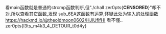 看main函数就是普通的strcmp函数判断,但"./chall zer0pts{********CENSORED********}"却不对.所以查看其它函数,发现
sub_6EA这函数有运算,怀疑此处为输入的处理函数
https://hackmd.io/@theoldmoon0602/HJlUflfHI
看不懂..
zer0pts{l3ts_m4k3_4_DETOUR_t0d4y}